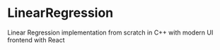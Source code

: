 # LinearRegression
Linear Regression implementation from scratch in C++ with modern UI frontend with React
